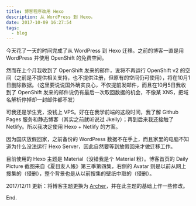 ```yaml
---
title: 博客程序改用 Hexo
description: 从 WordPress 到 Hexo。
date: 2017-10-09 16:27:54
tags:
  - blog
---
```


今天花了一天的时间完成了从 WordPress 到 Hexo 迁移。之前的博客一直是用 WordPress 并使用 OpenShift 的免费空间。

然而在上个月我收到了 OpenShift 发来的邮件，说将不再运行 OpenShift v2 的空间（之前是不提供相关支持，也不提供注册，但原有的空间仍可使用），将在10月1日删除数据。（这里要说说国外确实良心，不仅提前发邮件，而且在10月5日我收到了 OpenShift 发来的邮件说仍有最后一次取回数据的机会，不像某 XNS，把域名解析停掉却一封邮件都不发）

可我还是学生党，没钱上 VPS。好在在我学前端的这段时间，我了解 Github Pages 服务和静态博客（其实之前就听说过 Jkelly）；再到后来我还接触了 Netlify。所以我决定使用 Hexo + Netlify 的方案。

因为国庆放假回家，之前备份的 WordPress 数据不在手上，而且家里的电脑不知道为什么没法运行 Hexo Server，因此自然要等到放假回来才做迁移工作。

目前使用的 Hexo 主题是 Material（没错我是个 Material 粉）。博客首页的 Daily Picture 截图来自《夏目友人帳》第三季第四集，右侧的 Avatar 则是以前从网上搜集的（侵删），整个背景也是从以前搜集的壁纸中取的（侵删）。

2017/12/11 更新：将博客主题更换为 [Archer](https://github.com/fi3ework/hexo-theme-archer)，并在此主题的基础上作一些修改。

End.
